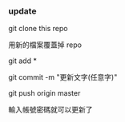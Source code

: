 ### update

git clone this repo

用新的檔案覆蓋掉 repo

git add *

git commit -m "更新文字(任意字)"

git push origin master 

輸入帳號密碼就可以更新了





